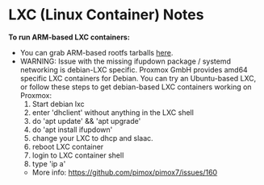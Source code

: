 LXC (Linux Container) Notes
===========================

__To run ARM-based LXC containers:__

- You can grab ARM-based rootfs tarballs [here](https://jenkins.linuxcontainers.org/view/Images/).
- WARNING: Issue with the missing ifupdown package / systemd networking is debian-LXC specific. Proxmox GmbH provides amd64 specific LXC containers for Debian. You can try an Ubuntu-based LXC, or follow these steps to get debian-based LXC containers working on Proxmox:
    1. Start debian lxc
    2. enter 'dhclient' without anything in the LXC shell
    3. do 'apt update' && 'apt upgrade'
    4. do 'apt install ifupdown'
    5. change your LXC to dhcp and slaac.
    6. reboot LXC container
    7. login to LXC container shell
    8. type 'ip a'
    -  More info: https://github.com/pimox/pimox7/issues/160

